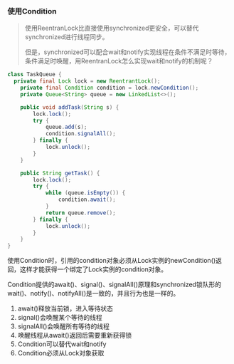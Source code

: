 ### 使用Condition

> 使用ReentranLock比直接使用synchronized更安全，可以替代synchronized进行线程同步。
>
> 但是，synchronized可以配合wait和notify实现线程在条件不满足时等待，条件满足时唤醒，用ReentranLock怎么实现wait和notify的机制呢？



```java
class TaskQueue {
  private final Lock lock = new ReentrantLock();
    private final Condition condition = lock.newCondition();
    private Queue<String> queue = new LinkedList<>();

    public void addTask(String s) {
        lock.lock();
        try {
            queue.add(s);
            condition.signalAll();
        } finally {
            lock.unlock();
        }
    }

    public String getTask() {
        lock.lock();
        try {
            while (queue.isEmpty()) {
                condition.await();
            }
            return queue.remove();
        } finally {
            lock.unlock();
        }
    }
}
```

使用Condition时，引用的condition对象必须从Lock实例的newCondition()返回，这样才能获得一个绑定了Lock实例的condition对象。

Condition提供的await()、signal()、signalAll()原理和synchronized锁队形的wait()、notify()、notifyAll()是一致的，并且行为也是一样的。

1. await()释放当前锁，进入等待状态
2. signal()会唤醒某个等待的线程
3. signalAll()会唤醒所有等待的线程
4. 唤醒线程从await()返回后需要重新获得锁
5. Condition可以替代wait和notify
6. Condition必须从Lock对象获取